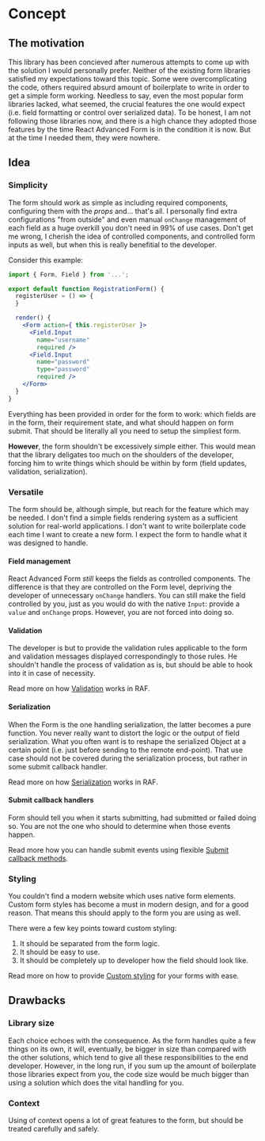 # Concept

## The motivation
This library has been concieved after numerous attempts to come up with the solution I would personally prefer. Neither of the existing form libraries satisfied my expectations toward this topic. Some were overcomplicating the code, others required absurd amount of boilerplate to write in order to get a simple form working. Needless to say, even the most popular form libraries lacked, what seemed, the crucial features the one would expect (i.e. field formatting or control over serialized data). To be honest, I am not following those libraries now, and there is a high chance they adopted those features by the time React Advanced Form is in the condition it is now. But at the time I needed them, they were nowhere.

## Idea

### Simplicity
The form should work as simple as including required components, configuring them with the *props* and... that's all. I personally find extra configurations "from outside" and even manual `onChange` management of each field as a huge overkill you don't need in 99% of use cases. Don't get me wrong, I cherish the idea of controlled components, and controlled form inputs as well, but when this is really benefitial to the developer.

Consider this example:

```jsx
import { Form, Field } from '...';

export default function RegistrationForm() {
  registerUser = () => {
  }

  render() {
    <Form action={ this.registerUser }>
      <Field.Input
        name="username"
        required />
      <Field.Input
        name="password"
        type="password"
        required />
    </Form>
  }
}
```

Everything has been provided in order for the form to work: which fields are in the form, their requirement state, and what should happen on form submit. That should be literally all you need to setup the simpliest form.

**However**, the form shouldn't be excessively simple either. This would mean that the library deligates too much on the shoulders of the developer, forcing him to write things which should be within by form (field updates, validation, serialization).

### Versatile
The form should be, although simple, but reach for the feature which may be needed. I don't find a simple fields rendering system as a sufficient solution for real-world applications. I don't want to write boilerplate code each time I want to create a new form. I expect the form to handle what it was designed to handle.

#### Field management
React Advanced Form *still* keeps the fields as controlled components. The difference is that they are controlled on the Form level, depriving the developer of unnecessary `onChange` handlers. You can still make the field controlled by you, just as you would do with the native `Input`: provide a `value` and `onChange` props. However, you are not forced into doing so.

#### Validation
The developer is but to provide the validation rules applicable to the form and validation messages displayed correspondingly to those rules. He shouldn't handle the process of validation as is, but should be able to hook into it in case of necessity.

Read more on how [Validation](./validation.md) works in RAF.

#### Serialization
When the Form is the one handling serialization, the latter becomes a pure function. You never really want to distort the logic or the output of field serialization. What you often want is to reshape the serialized Object at a certain point (i.e. just before sending to the remote end-point). That use case should not be covered during the serialization process, but rather in some submit callback handler.

Read more on how [Serialization](./serialization.md) works in RAF.

#### Submit callback handlers
Form should tell you when it starts submitting, had submitted or failed doing so. You are not the one who should to determine when those events happen.

Read more how you can handle submit events using flexible [Submit callback methods](./submit.md#callback-methods).

### Styling
You couldn't find a modern website which uses native form elements. Custom form styles has become a must in modern design, and for a good reason. That means this should apply to the form you are using as well.

There were a few key points toward custom styling:
1. It should be separated from the form logic.
1. It should be easy to use.
1. It should be completely up to developer how the field should look like.

Read more on how to provide [Custom styling](./custom-styling.md) for your forms with ease.

## Drawbacks
### Library size
Each choice echoes with the consequence. As the form handles quite a few things on its own, it will, eventually, be bigger in size than compared with the other solutions, which tend to give all these responsibilities to the end developer. However, in the long run, if you sum up the amount of boilerplate those libraries expect from you, the code size would be much bigger than using a solution which does the vital handling for you.

### Context
Using of context opens a lot of great features to the form, but should be treated carefully and safely.



